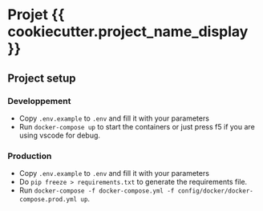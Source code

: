 # Projet {{ cookiecutter.project_name_display }}

## Project setup

### Developpement
- Copy `.env.example` to `.env` and fill it with your parameters
- Run `docker-compose up` to start the containers or just press f5 if you are using vscode for debug.

### Production
- Copy `.env.example` to `.env` and fill it with your parameters
- Do `pip freeze > requirements.txt` to generate the requirements file.
- Run `docker-compose -f docker-compose.yml -f config/docker/docker-compose.prod.yml up`.
